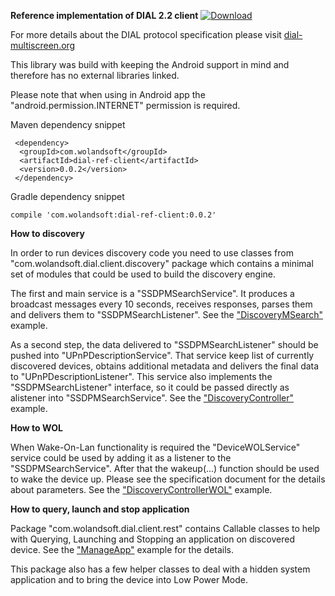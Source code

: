**Reference implementation of DIAL 2.2 client** 
[ ![Download](https://api.bintray.com/packages/alexs20/com.wolandsoft/dial-ref-client/images/download.svg?version=0.0.2) ](https://bintray.com/alexs20/com.wolandsoft/dial-ref-client/0.0.2/link)

For more details about the DIAL protocol specification please visit [dial-multiscreen.org](http://www.dial-multiscreen.org/)

This library was build with keeping the Android support in mind and therefore has no external libraries linked.

Please note that when using in Android app the "android.permission.INTERNET" permission is required.

Maven dependency snippet

```
 <dependency>
  <groupId>com.wolandsoft</groupId>
  <artifactId>dial-ref-client</artifactId>
  <version>0.0.2</version>
 </dependency>
```

Gradle dependency snippet

```
compile 'com.wolandsoft:dial-ref-client:0.0.2'
```

**How to discovery**

In order to run devices discovery code you need to use classes from "com.wolandsoft.dial.client.discovery" package which contains a minimal set of modules that could be used to build the discovery engine.

The first and main service is a "SSDPMSearchService".
It produces a broadcast messages every 10 seconds, receives responses, parses them and delivers them to "SSDPMSearchListener".
See the ["DiscoveryMSearch"](https://raw.githubusercontent.com/alexs20/DIAL-reference-client/development/src/example/java/DiscoveryMSearch.java) example.

As a second step, the data delivered to "SSDPMSearchListener" should be pushed into "UPnPDescriptionService".
That service keep list of currently discovered devices, obtains additional metadata and delivers the final data to "UPnPDescriptionListener".
This service also implements the "SSDPMSearchListener" interface, so it could be passed directly as alistener into "SSDPMSearchService".
See the ["DiscoveryController"](https://raw.githubusercontent.com/alexs20/DIAL-reference-client/development/src/example/java/DiscoveryController.java) example.
 
**How to WOL**

When Wake-On-Lan functionality is required the "DeviceWOLService" service could be used by adding it as a listener to the "SSDPMSearchService". After that the wakeup(...) function should be used to wake the device up. Please see the specification document for the details about parameters.
See the ["DiscoveryControllerWOL"](https://github.com/alexs20/DIAL-reference-client/blob/development/src/example/java/DiscoveryControllerWOL.java) example. 

**How to query, launch and stop application**

Package "com.wolandsoft.dial.client.rest" contains Callable classes to help with Querying, Launching and Stopping an application on discovered device.
See the ["ManageApp"](https://raw.githubusercontent.com/alexs20/DIAL-reference-client/development/src/example/java/ManageApp.java) example for the details. 

This package also has a few helper classes to deal with a hidden system application and to bring the device into Low Power Mode.


